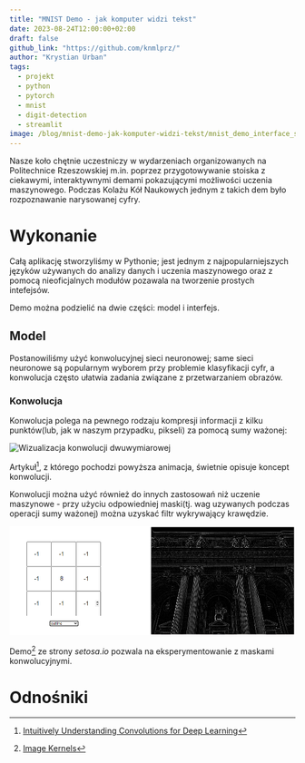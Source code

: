 ```yaml
---
title: "MNIST Demo - jak komputer widzi tekst"
date: 2023-08-24T12:00:00+02:00
draft: false
github_link: "https://github.com/knmlprz/"
author: "Krystian Urban"
tags:
  - projekt
  - python
  - pytorch
  - mnist
  - digit-detection
  - streamlit
image: /blog/mnist-demo-jak-komputer-widzi-tekst/mnist_demo_interface_showcase.png
---
```


Nasze koło chętnie uczestniczy w wydarzeniach organizowanych na Politechnice Rzeszowskiej m.in. poprzez przygotowywanie stoiska z ciekawymi, interaktywnymi demami pokazującymi możliwości uczenia maszynowego. Podczas Kolażu Kół Naukowych jednym z takich dem było rozpoznawanie narysowanej cyfry.

# Wykonanie

Całą aplikację stworzyliśmy w Pythonie; jest jednym z najpopularniejszych języków używanych do analizy danych i uczenia maszynowego oraz z pomocą nieoficjalnych modułów pozawala na tworzenie prostych intefejsów.

Demo można podzielić na dwie części: model i interfejs.

## Model

Postanowiliśmy użyć konwolucyjnej sieci neuronowej; same sieci neuronowe są popularnym wyborem przy problemie klasyfikacji cyfr, a konwolucja często ułatwia zadania związane z przetwarzaniem obrazów.

### Konwolucja

Konwolucja polega na pewnego rodzaju kompresji informacji z kilku punktów(lub, jak w naszym przypadku, pikseli) za pomocą sumy ważonej:

![Wizualizacja konwolucji dwuwymiarowej](https://miro.medium.com/v2/resize:fit:640/1*Zx-ZMLKab7VOCQTxdZ1OAw.gif)

Artykuł[^1], z którego pochodzi powyższa animacja, świetnie opisuje koncept konwolucji.

Konwolucji można użyć również do innych zastosowań niż uczenie maszynowe - przy użyciu odpowiedniej maski(tj. wag uzywanych podczas operacji sumy ważonej) można uzyskać filtr wykrywający krawędzie.

![Maska wykrywająca krawędzie w obrazie](convolution_outline.png)

Demo[^2] ze strony *setosa.io* pozwala na eksperymentowanie z maskami konwolucyjnymi.


# Odnośniki

[^1]: [Intuitively Understanding Convolutions for Deep Learning](https://towardsdatascience.com/intuitively-understanding-convolutions-for-deep-learning-1f6f42faee1)
[^2]: [Image Kernels](https://setosa.io/ev/image-kernels/)